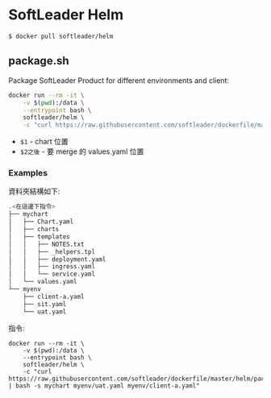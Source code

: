 # SoftLeader Helm

```
$ docker pull softleader/helm
```

## package.sh

Package SoftLeader Product for different environments and client:

```sh
docker run --rm -it \
	-v $(pwd):/data \
	--entrypoint bash \
	softleader/helm \
	-c "curl https://raw.githubusercontent.com/softleader/dockerfile/master/helm/package | bash -s $1 $2 $3..."
```

- `$1` - chart 位置
- `$2之後` - 要 merge 的 values.yaml 位置 

### Examples

資料夾結構如下:

```sh
.<在這邊下指令>
├── mychart
│   ├── Chart.yaml
│   ├── charts
│   ├── templates
│   │   ├── NOTES.txt
│   │   ├── _helpers.tpl
│   │   ├── deployment.yaml
│   │   ├── ingress.yaml
│   │   └── service.yaml
│   └── values.yaml
└── myenv
    ├── client-a.yaml
    ├── sit.yaml
    └── uat.yaml
```

指令:

```
docker run --rm -it \
	-v $(pwd):/data \
	--entrypoint bash \
	softleader/helm \
	-c "curl https://raw.githubusercontent.com/softleader/dockerfile/master/helm/package.sh | bash -s mychart myenv/uat.yaml myenv/client-a.yaml"
```

